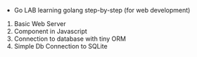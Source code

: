 * Go LAB
learning golang step-by-step (for web development)

1. Basic Web Server
2. Component in Javascript
3. Connection to database with tiny ORM
4. Simple Db Connection to SQLite